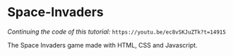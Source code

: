 # Space-Invaders
*Continuing the code of this tutorial:* `https://youtu.be/ec8vSKJuZTk?t=14915`


The Space Invaders game made with HTML, CSS and Javascript.
